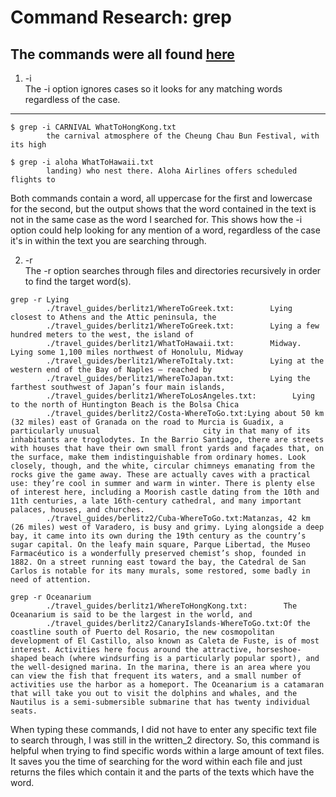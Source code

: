 # Command Research: grep
**The commands were all found [here](https://www.geeksforgeeks.org/grep-command-in-unixlinux/)**
---
1. -i  
The -i option ignores cases so it looks for any matching words regardless of the case.
---
```console
$ grep -i CARNIVAL WhatToHongKong.txt
        the carnival atmosphere of the Cheung Chau Bun Festival, with its high
```
```console
$ grep -i aloha WhatToHawaii.txt
        landing) who nest there. Aloha Airlines offers scheduled flights to
```
        
Both commands contain a word, all uppercase for the first and lowercase for the second, but the output shows that the word contained in the text is not in the same case as the word I searched for. This shows how the -i option could help looking for any mention of a word, regardless of the case it's in within the text you are searching through.

2. -r  
The -r option searches through files and directories recursively in order to find the target word(s).
```console
grep -r Lying
        ./travel_guides/berlitz1/WhereToGreek.txt:        Lying closest to Athens and the Attic peninsula, the
        ./travel_guides/berlitz1/WhereToGreek.txt:        Lying a few hundred meters to the west, the island of
        ./travel_guides/berlitz1/WhatToHawaii.txt:        Midway. Lying some 1,100 miles northwest of Honolulu, Midway
        ./travel_guides/berlitz1/WhereToItaly.txt:        Lying at the western end of the Bay of Naples — reached by
        ./travel_guides/berlitz1/WhereToJapan.txt:        Lying the farthest southwest of Japan’s four main islands,
        ./travel_guides/berlitz1/WhereToLosAngeles.txt:        Lying to the north of Huntington Beach is the Bolsa Chica
        ./travel_guides/berlitz2/Costa-WhereToGo.txt:Lying about 50 km (32 miles) east of Granada on the road to Murcia is Guadix, a particularly unusual                       city in that many of its inhabitants are troglodytes. In the Barrio Santiago, there are streets with houses that have their own small front yards and façades that, on the surface, make them indistinguishable from ordinary homes. Look closely, though, and the white, circular chimneys emanating from the rocks give the game away. These are actually caves with a practical use: they’re cool in summer and warm in winter. There is plenty else of interest here, including a Moorish castle dating from the 10th and 11th centuries, a late 16th-century cathedral, and many important palaces, houses, and churches.
        ./travel_guides/berlitz2/Cuba-WhereToGo.txt:Matanzas, 42 km (26 miles) west of Varadero, is busy and grimy. Lying alongside a deep bay, it came into its own during the 19th century as the country’s sugar capital. On the leafy main square, Parque Libertad, the Museo Farmacéutico is a wonderfully preserved chemist’s shop, founded in 1882. On a street running east toward the bay, the Catedral de San Carlos is notable for its many murals, some restored, some badly in need of attention.
```
```console
grep -r Oceanarium
        ./travel_guides/berlitz1/WhereToHongKong.txt:        The Oceanarium is said to be the largest in the world, and
        ./travel_guides/berlitz2/CanaryIslands-WhereToGo.txt:Of the coastline south of Puerto del Rosario, the new cosmopolitan development of El Castillo, also known as Caleta de Fuste, is of most interest. Activities here focus around the attractive, horseshoe-shaped beach (where windsurfing is a particularly popular sport), and the well-designed marina. In the marina, there is an area where you can view the fish that frequent its waters, and a small number of activities use the harbor as a homeport. The Oceanarium is a catamaran that will take you out to visit the dolphins and whales, and the Nautilus is a semi-submersible submarine that has twenty individual seats.
```
When typing these commands, I did not have to enter any specific text file to search through, I was still in the written_2 directory. So, this command is helpful when trying to find specific words within a large amount of text files. It saves you the time of searching for the word within each file and just returns the files which contain it and the parts of the texts which have the word.
